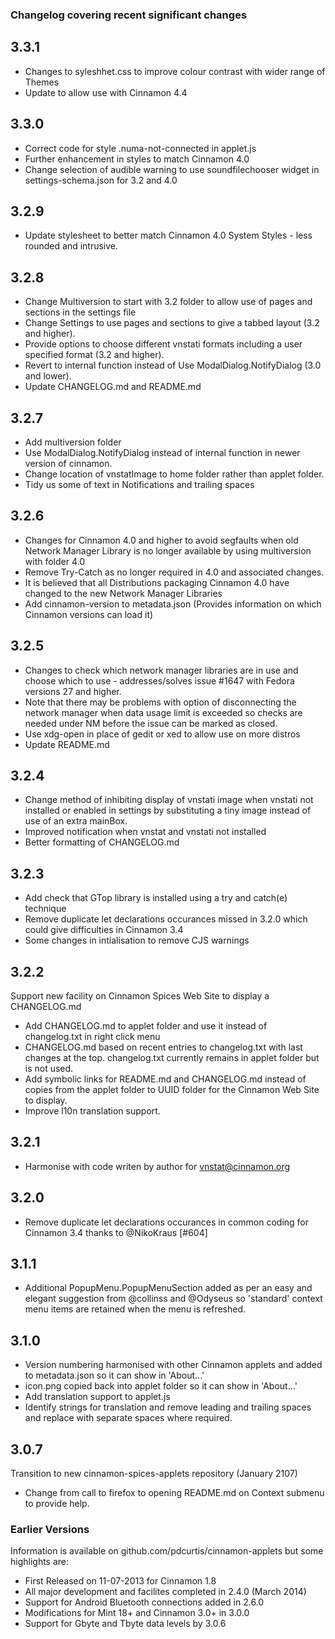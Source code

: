 ### Changelog covering recent significant changes

## 3.3.1
  * Changes to syleshhet.css to improve colour contrast with wider range of Themes
  * Update to allow use with Cinnamon 4.4

## 3.3.0
  * Correct code for style .numa-not-connected in applet.js
  * Further enhancement in styles to match Cinnamon 4.0
  * Change selection of audible warning to use soundfilechooser widget in settings-schema.json for 3.2 and 4.0

## 3.2.9
  * Update stylesheet to better match Cinnamon 4.0 System Styles - less rounded and intrusive.

## 3.2.8
  * Change Multiversion to start with 3.2 folder to allow use of pages and sections in the settings file
  * Change Settings to use pages and sections to give a tabbed layout (3.2 and higher).
  * Provide options to choose different vnstati formats including a user specified format (3.2 and higher).
  * Revert to internal function instead of Use ModalDialog.NotifyDialog (3.0 and lower).
  * Update CHANGELOG.md and README.md

## 3.2.7
  * Add multiversion folder
  * Use ModalDialog.NotifyDialog instead of internal function in newer version of cinnamon.
  * Change location of vnstatImage to home folder rather than applet folder.
  * Tidy us some of text in Notifications and trailing spaces

## 3.2.6

  * Changes for Cinnamon 4.0 and higher to avoid segfaults when old Network Manager Library is no longer available by using multiversion with folder 4.0
  * Remove Try-Catch as no longer required in 4.0 and associated changes.
  * It is believed that all Distributions packaging Cinnamon 4.0 have changed to the new Network Manager Libraries
  * Add cinnamon-version to metadata.json (Provides information on which Cinnamon versions can load it)

## 3.2.5

  * Changes to check which network manager libraries are in use and choose which to use - addresses/solves issue #1647 with Fedora versions 27 and higher.
  * Note that there may be problems with option of disconnecting the network manager when data usage limit is exceeded so checks are needed under NM before the issue can be marked as closed.
  * Use xdg-open in place of gedit or xed to allow use on more distros
  * Update README.md

## 3.2.4

 * Change method of inhibiting display of vnstati image when vnstati not installed or enabled in settings by substituting a tiny image instead of use of an extra mainBox.
 * Improved notification when vnstat and vnstati not installed
 * Better formatting of CHANGELOG.md

## 3.2.3

 * Add check that GTop library is installed using a try and catch(e) technique
 * Remove duplicate let declarations occurances missed in 3.2.0 which could give difficulties in Cinnamon 3.4
 * Some changes in intialisation to remove CJS warnings

## 3.2.2

Support new facility on Cinnamon Spices Web Site to display a CHANGELOG.md

 * Add CHANGELOG.md to applet folder and use it instead of changelog.txt in right click menu
 * CHANGELOG.md based on recent entries to changelog.txt with last changes at the top. changelog.txt currently remains in applet folder but is not used.
 * Add symbolic links for README.md and CHANGELOG.md instead of copies from the applet folder to UUID folder for the Cinnamon Web Site to display.
 * Improve l10n translation support.

## 3.2.1

 * Harmonise with code writen by author for vnstat@cinnamon.org

## 3.2.0

 * Remove duplicate let declarations occurances in common coding for Cinnamon 3.4 thanks to @NikoKraus  [#604]

## 3.1.1

 * Additional PopupMenu.PopupMenuSection added as per an easy and elegant suggestion from @collinss and @Odyseus so 'standard' context menu items are retained when the menu is refreshed.

## 3.1.0

 * Version numbering harmonised with other Cinnamon applets and added to metadata.json so it can show in 'About...'
 * icon.png copied back into applet folder so it can show in 'About...'
 * Add translation support to applet.js
 * Identify strings for translation and remove leading and trailing spaces and replace with separate spaces where required.

## 3.0.7

Transition to new cinnamon-spices-applets repository (January 2107)

 * Change from call to firefox to opening README.md on Context submenu to provide help.


### Earlier Versions

Information is available on github.com/pdcurtis/cinnamon-applets but some highlights are:

 * First Released on 11-07-2013 for Cinnamon 1.8
 * All major development and facilites completed in 2.4.0 (March 2014)
 * Support for Android Bluetooth connections added in 2.6.0
 * Modifications for Mint 18+ and Cinnamon 3.0+ in 3.0.0
 * Support for Gbyte and Tbyte data levels by 3.0.6

